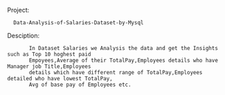 Project: 
      
      Data-Analysis-of-Salaries-Dataset-by-Mysql
      
      
      
 Desciption:
       
           In Dataset Salaries we Analysis the data and get the Insights such as Top 10 hoghest paid 
           Empoyees,Average of their TotalPay,Employees details who have Manager job Title,Employees
           details which have different range of TotalPay,Employees detailed who have lowest TotalPay,
           Avg of base pay of Employees etc.
